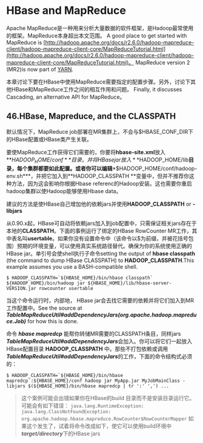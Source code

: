 # HBase and MapReduce #
Apache MapReduce是一种用来分析大量数据的软件框架，是Hadoop最常使用的框架。MapReduce本身超出本文范围。 A good place to get started with MapReduce is [http://hadoop.apache.org/docs/r2.6.0/hadoop-mapreduce-client/hadoop-mapreduce-client-core/MapReduceTutorial.html](http://hadoop.apache.org/docs/r2.6.0/hadoop-mapreduce-client/hadoop-mapreduce-client-core/MapReduceTutorial.html)。 MapReduce version 2 (MR2)is now part of [YARN](http://hadoop.apache.org/docs/r2.4.1/hadoop-yarn/hadoop-yarn-site/).

本章讨论下要在HBase中使用MapReduce需要指定的配置步骤。另外，讨论下其他HBase和MapReduce工作之间的相互作用和问题。 Finally, it discusses Cascading, an alternative API for MapReduce。

## 46.HBase, Mapreduce, and the CLASSPATH ##
默认情况下，MapReduce job部署在MR集群上，不会与$HBASE_CONF_DIR下的HBase配置或HBase类产生关联。

要使MapReduce工作获得它们需要的，你要将**hbase-site.xml**放入**$HADOOP_HOME/conf**目录，并将HBase jar放入**$HADOOP_HOME/lib**目录，每个集群都要如此配置。或者你可以编辑***$HADOOP_HOME/conf/hadoop-env.sh***，并把它加入到**HADOOP_CLASSPATH **变量中，但并不推荐你这种方法，因为这会影响你根据Hbase referenc的Hadoop安装。这也需要你重启hadoop集群以使Hadoop能够使用Hbase data。

建议的方法是使HBase自己增加他的依赖jars并使用**HADOOP_CLASSPATH** or **-libjars**

从0.90.x起，HBase可自动将依赖jars加入到job配置中，只需保证相关jars存在于本地的**CLASSPATH**。下面的事例运行了绑定的HBase RowCounter MR工作，其中表名叫**usertable**。如果你没有设置命令中（该命令以$为前缀，并被花括号包围）预期的环境变量，可以使用真实系统路径替代。确保为你的系统使用正确的HBase jar。单引号会使shell执行子命令setting the output of **hbase classpath** (the command to dump HBase CLASSPATH) to **HADOOP_CLASSPATH**.This example assumes you use a BASH-compatible shell.

    $ HADOOP_CLASSPATH=`${HBASE_HOME}/bin/hbase classpath` ${HADOOP_HOME}/bin/hadoop jar ${HBASE_HOME}/lib/hbase-server-VERSION.jar rowcounter usertable

当这个命令运行时，内部地， HBase jar会去找它需要的依赖并将它们加入到MR工作配置中。See the source at ***TableMapReduceUtil#addDependencyJars(org.apache.hadoop.mapreduce.Job)*** for how this is done.

命令 ***hbase mapredcp*** 能帮你转储MR需要的CLASSPATH条目，同样jars ***TableMapReduceUtil#addDependencyJars***会加入。你可以将它们一起放入HBase配置目录 **HADOOP_CLASSPATH** 中。那些不打包依赖或调用***TableMapReduceUtil#addDependencyJars***的工作，下面的命令结构式必须的：

    $ HADOOP_CLASSPATH=`${HBASE_HOME}/bin/hbase mapredcp`:${HBASE_HOME}/conf hadoop jar MyApp.jar MyJobMainClass -libjars $(${HBASE_HOME}/bin/hbase mapredcp | tr ':' ',') ...

> 这个案例可能会出错如果你在HBase的build 目录而不是安装目录运行它。可能会有如下错误：
> `java.lang.RuntimeException: java.lang.ClassNotFoundException: org.apache.hadoop.hbase.mapreduce.RowCounter$RowCounterMapper`
> 如果这个发生了，试着将命令改成如下，使它可以使用build环境中***target/directory***下的HBase jars

